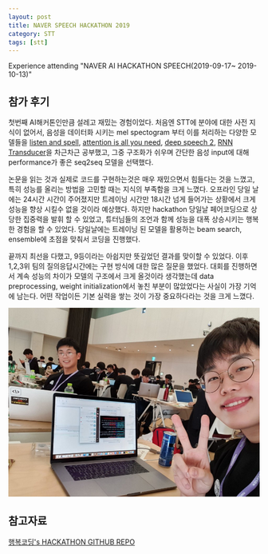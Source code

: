 ```yaml
---
layout: post
title: NAVER SPEECH HACKATHON 2019
category: STT
tags: [stt]
---
```


Experience attending "NAVER AI HACKATHON SPEECH(2019-09-17~ 2019-10-13)"

## 참가 후기
첫번째 AI해커톤인만큼 설레고 재밌는 경험이었다. 처음엔 STT에 분야에 대한 사전 지식이 없어서, 음성을 데이터화 시키는 mel spectogram 부터 이를 처리하는 다양한 모델들을 [listen and spell](https://arxiv.org/abs/1508.01211), [attention is all you need](https://arxiv.org/abs/1706.03762), [deep speech 2](http://proceedings.mlr.press/v48/amodei16.pdf), [RNN Transducer](https://arxiv.org/pdf/1211.3711.pdf)을 차근차근 공부했고, 그중 구조화가 쉬우며 간단한 음성 input에 대해 performance가 좋은 seq2seq 모델을 선택했다.

논문을 읽는 것과 실제로 코드를 구현하는것은 매우 재밌으면서 힘들다는 것을 느꼈고, 특히 성능를 올리는 방법을 고민할 때는 지식의 부족함을 크게 느꼈다. 오프라인 당일 날에는 24시간 시간이 주어졌지만 트레이닝 시간만 18시간 넘게 들어가는 상황에서 크게 성능을 향상 시킬수 없을 것이라 예상했다. 하지만 hackathon 당일날 페어코딩으로 상당한 집중력을 발휘 할 수 있었고, 튜터님들의 조언과 함께 성능을 대폭 상승시키는 행복한 경험을 할 수 있었다. 당일날에는 트레이닝 된 모델을 활용하는 beam search, ensemble에 초점을 맞춰서 코딩을 진행했다.

끝까지 최선을 다했고, 9등이라는 아쉽지만 뜻깊었던 결과를 맞이할 수 있었다. 이후 1,2,3위 팀의 질의응답시간에는 구현 방식에 대한 많은 질문을 했었다. 대회를 진행하면서 계속 성능의 차이가 모델의 구조에서 크게 올것이라 생각했는데 data preprocessing, weight initialization에서 놓친 부분이 많았었다는 사실이 가장 기억에 남는다. 어떤 작업이든 기본 실력을 쌓는 것이 가장 중요하다라는 것을 크게 느꼈다.

![HAPPY HACKATHON!](/assets/images/hackathon-image.jpeg)

## 참고자료
[행복코딩's HACKATHON GITHUB REPO](https://github.com/elzino/naver_ai_hackathon_speech)